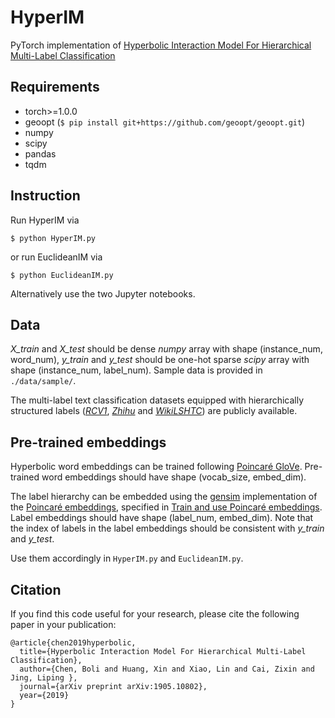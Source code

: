 # HyperIM

PyTorch implementation of [Hyperbolic Interaction Model For Hierarchical Multi-Label Classification](https://arxiv.org/abs/1905.10802)

## Requirements

- torch>=1.0.0
- geoopt (`$ pip install git+https://github.com/geoopt/geoopt.git`)
- numpy
- scipy
- pandas
- tqdm
## Instruction

Run HyperIM via

```
$ python HyperIM.py
```

or run EuclideanIM via

```
$ python EuclideanIM.py
```

Alternatively use the two Jupyter notebooks.

## Data

*X_train* and *X_test* should be dense *numpy* array with shape (instance_num, word_num), *y_train* and *y_test* should be one-hot sparse *scipy* array with shape (instance_num, label_num). Sample data is provided in `./data/sample/`.

The multi-label text classification datasets equipped with hierarchically structured labels ([*RCV1*](http://www.ai.mit.edu/projects/jmlr/papers/volume5/lewis04a/lyrl2004_rcv1v2_README.htm), [*Zhihu*](https://biendata.com/competition/zhihu/) and [*WikiLSHTC*](http://lshtc.iit.demokritos.gr/)) are publicly available.

## Pre-trained embeddings

Hyperbolic word embeddings can be trained following [Poincaré GloVe](https://github.com/alex-tifrea/poincare_glove). Pre-trained word embeddings should have shape (vocab_size, embed_dim).

The label hierarchy can be embedded using the [gensim](https://radimrehurek.com/gensim/) implementation of the [Poincaré embeddings](https://github.com/facebookresearch/poincare-embeddings), specified in [Train and use Poincaré embeddings](https://radimrehurek.com/gensim/models/poincare.html). Label embeddings should have shape (label_num, embed_dim). Note that the index of labels in the label embeddings should be consistent with *y_train* and *y_test*.

Use them accordingly in `HyperIM.py` and `EuclideanIM.py`.

## Citation
If you find this code useful for your research, please cite the following paper in your publication:

```
@article{chen2019hyperbolic,
  title={Hyperbolic Interaction Model For Hierarchical Multi-Label Classification},
  author={Chen, Boli and Huang, Xin and Xiao, Lin and Cai, Zixin and Jing, Liping },
  journal={arXiv preprint arXiv:1905.10802},
  year={2019}
}
```
